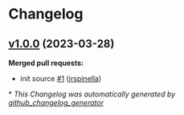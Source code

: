 # Changelog

## [v1.0.0](https://github.com/azurenoops/terraform-azurerm-overlays-linux-scaleset/tree/v1.0.0) (2023-03-28)

**Merged pull requests:**

- init source [\#1](https://github.com/azurenoops/terraform-azurerm-overlays-linux-scaleset/pull/1) ([jrspinella](https://github.com/jrspinella))



\* *This Changelog was automatically generated by [github_changelog_generator](https://github.com/github-changelog-generator/github-changelog-generator)*
